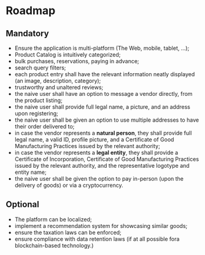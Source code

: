 # Roadmap
## Mandatory
   - Ensure the application is multi-platform (The Web, mobile, tablet, ...);
   - Product Catalog is intuitively categorized;
   - bulk purchases, reservations, paying in advance;
   - search query filters;
   - each product entry shall have the relevant information neatly displayed (an image, description, category);
   - trustworthy and unaltered reviews;
   - the naive user shall have an option to message a vendor directly, from the product listing;
   - the naive user shall provide full legal name, a picture, and an address upon registering;
   - the naive user shall be given an option to use multiple addresses to have their order delivered to;
   - in case the vendor represents a **natural person**, they shall provide full legal name, a valid ID, profile picture, and a Certificate of Good Manufacturing Practices issued by the relevant authority;
   - in case the vendor represents a **legal entity**, they shall provide a Certificate of Incorporation, Certificate of Good Manufacturing Practices issued by the relevant authority, and the representative logotype and entity name;
   - the naive user shall be given the option to pay in-person (upon the delivery of goods) or via a cryptocurrency.

## Optional
   - The platform can be localized;
   - implement a recommendation system for showcasing similar goods;
   - ensure the taxation laws can be enforced;
   - ensure compliance with data retention laws (if at all possible fora blockchain-based technology.)
   
